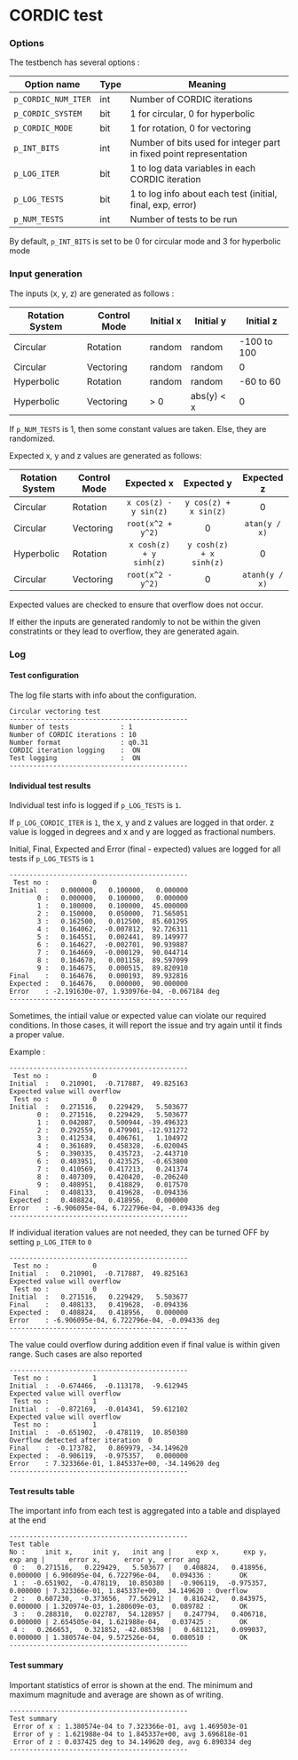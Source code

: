 # CORDIC test

### Options

The testbench has several options :

| Option name               | Type  | Meaning                           |
|---                        |---    |---                                |
| ```p_CORDIC_NUM_ITER```   | int   | Number of CORDIC iterations       |
| ```p_CORDIC_SYSTEM```     | bit   | 1 for circular, 0 for hyperbolic  |
| ```p_CORDIC_MODE```       | bit   | 1 for rotation, 0 for vectoring   |
| ```p_INT_BITS```          | int   | Number of bits used for integer part in fixed point representation |
| ```p_LOG_ITER```          | bit   | 1 to log data variables in each CORDIC iteration |
| ```p_LOG_TESTS```         | bit   | 1 to log info about each test (initial, final, exp, error) |
| ```p_NUM_TESTS```         | int   | Number of tests to be run         |

By default, ```p_INT_BITS``` is set to be 0 for circular mode and 3 for hyperbolic mode

### Input generation

The inputs (x, y, z) are generated as follows :

| Rotation System   | Control Mode  | Initial x     | Initial y     | Initial z     |
|---                |---            |---            |---            |---            |
| Circular          | Rotation      | random        | random        | -100 to 100   |
| Circular          | Vectoring     | random        | random        | 0             |
| Hyperbolic        | Rotation      | random        | random        | -60 to 60     |
| Hyperbolic        | Vectoring     | > 0           | abs(y) < x    | 0             |

If ```p_NUM_TESTS``` is 1, then some constant values are taken. Else, they are randomized. 

Expected x, y and z values are generated as follows:

| Rotation System   | Control Mode  | Expected x                    | Expected y    | Expected z    |
|---                |---            |:---:|:---:|:---:|
| Circular          | Rotation      | ```x cos(z) - y sin(z)``` | ```y cos(z) + x sin(z)``` | 0 |
| Circular          | Vectoring     | ```root(x^2 + y^2)``` | 0 | ```atan(y / x)``` |
| Hyperbolic        | Rotation      | ```x cosh(z) + y sinh(z)``` | ```y cosh(z) + x sinh(z)``` | 0 |
| Circular          | Vectoring     | ```root(x^2 - y^2)``` | 0 | ```atanh(y / x)``` |

Expected values are checked to ensure that overflow does not occur.

If either the inputs are generated randomly to not be within the given constratints or they lead to overflow, they are generated again.

### Log

#### Test configuration

The log file starts with info about the configuration.

```
Circular vectoring test
---------------------------------------------
Number of tests             : 1
Number of CORDIC iterations : 10
Number format               : q0.31
CORDIC iteration logging    :  ON
Test logging                :  ON
---------------------------------------------
```

#### Individual test results

Individual test info is logged if ```p_LOG_TESTS``` is ```1```.

If ```p_LOG_CORDIC_ITER``` is ```1```, the x, y and z values are logged in that order. z value is logged in degrees and x and y are logged as fractional numbers.

Initial, Final, Expected and Error (final - expected) values are logged for all tests if ```p_LOG_TESTS``` is ```1```

```
---------------------------------------------
 Test no :           0
Initial  :   0.000000,   0.100000,   0.000000
       0 :   0.000000,   0.100000,   0.000000
       1 :   0.100000,   0.100000,  45.000000
       2 :   0.150000,   0.050000,  71.565051
       3 :   0.162500,   0.012500,  85.601295
       4 :   0.164062,  -0.007812,  92.726311
       5 :   0.164551,   0.002441,  89.149977
       6 :   0.164627,  -0.002701,  90.939887
       7 :   0.164669,  -0.000129,  90.044714
       8 :   0.164670,   0.001158,  89.597099
       9 :   0.164675,   0.000515,  89.820910
Final    :   0.164676,   0.000193,  89.932816
Expected :   0.164676,   0.000000,  90.000000
Error    : -2.191630e-07, 1.930976e-04, -0.067184 deg
---------------------------------------------
```

Sometimes, the intiail value or expected value can violate our required conditions. In those cases, it will report the issue and try again until it finds a proper value.

Example :

```
---------------------------------------------
 Test no :           0
Initial  :   0.210901,  -0.717887,  49.825163
Expected value will overflow
 Test no :           0
Initial  :   0.271516,   0.229429,   5.503677
       0 :   0.271516,   0.229429,   5.503677
       1 :   0.042087,   0.500944, -39.496323
       2 :   0.292559,   0.479901, -12.931272
       3 :   0.412534,   0.406761,   1.104972
       4 :   0.361689,   0.458328,  -6.020045
       5 :   0.390335,   0.435723,  -2.443710
       6 :   0.403951,   0.423525,  -0.653800
       7 :   0.410569,   0.417213,   0.241374
       8 :   0.407309,   0.420420,  -0.206240
       9 :   0.408951,   0.418829,   0.017570
Final    :   0.408133,   0.419628,  -0.094336
Expected :   0.408824,   0.418956,   0.000000
Error    : -6.906095e-04, 6.722796e-04, -0.094336 deg
---------------------------------------------
```

If individual iteration values are not needed, they can be turned OFF by setting ```p_LOG_ITER``` to ```0```

```
---------------------------------------------
 Test no :           0
Initial  :   0.210901,  -0.717887,  49.825163
Expected value will overflow
 Test no :           0
Initial  :   0.271516,   0.229429,   5.503677
Final    :   0.408133,   0.419628,  -0.094336
Expected :   0.408824,   0.418956,   0.000000
Error    : -6.906095e-04, 6.722796e-04, -0.094336 deg
---------------------------------------------
```

The value could overflow during addition even if final value is within given range. Such cases are also reported

```
---------------------------------------------
 Test no :           1
Initial  :  -0.674466,  -0.113178,  -9.612945
Expected value will overflow
 Test no :           1
Initial  :  -0.872169,  -0.014341,  59.612102
Expected value will overflow
 Test no :           1
Initial  :  -0.651902,  -0.478119,  10.850380
Overflow detected after iteration  0
Final    :  -0.173782,   0.869979, -34.149620
Expected :  -0.906119,  -0.975357,   0.000000
Error    : 7.323366e-01, 1.845337e+00, -34.149620 deg
---------------------------------------------
```

#### Test results table

The important info from each test is aggregated into a table and displayed at the end

```
---------------------------------------------
Test table
No :     init x,     init y,   init ang |      exp x,      exp y,     exp ang |      error x,      error y,  error ang
 0 :   0.271516,   0.229429,   5.503677 |   0.408824,   0.418956,    0.000000 | 6.906095e-04, 6.722796e-04,   0.094336 :       OK
 1 :  -0.651902,  -0.478119,  10.850380 |  -0.906119,  -0.975357,    0.000000 | 7.323366e-01, 1.845337e+00,  34.149620 : Overflow
 2 :   0.607230,  -0.373656,  77.562912 |   0.816242,   0.843975,    0.000000 | 1.320974e-03, 1.280609e-03,   0.089782 :       OK
 3 :   0.288310,   0.022787,  54.128957 |   0.247794,   0.406718,    0.000000 | 2.654505e-04, 1.621988e-04,   0.037425 :       OK
 4 :   0.266653,   0.321852, -42.085398 |   0.681121,   0.099037,    0.000000 | 1.380574e-04, 9.572526e-04,   0.080510 :       OK
---------------------------------------------
```

#### Test summary

Important statistics of error is shown at the end. The minimum and maximum magnitude and average are shown as of writing.

```
---------------------------------------------
Test summary
 Error of x : 1.380574e-04 to 7.323366e-01, avg 1.469503e-01
 Error of y : 1.621988e-04 to 1.845337e+00, avg 3.696818e-01
 Error of z : 0.037425 deg to 34.149620 deg, avg 6.890334 deg
---------------------------------------------
```


